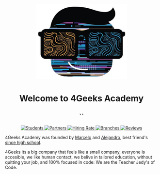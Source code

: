 <h1 align="center">
	<img
		width="300"
		alt="4Geeks Academy"
		src="https://github.com/4GeeksAcademy/About-4Geeks-Academy/blob/master/site/static/background_art.jpg?raw=true">
</h1>

<h1 align="center">Welcome to 4Geeks Academy</h1>

<h2 align="center">`</ Time To Code >`</h2>

<p align="center">
  <a href="https://4geeksacademy.co/">
    <img src="https://img.shields.io/badge/👫-+1134_students-1d2935.svg?style=flat" alt="Students">
  </a>
  <a href="https://4geeksacademy.co/">
    <img src="https://img.shields.io/badge/👫-+353_partners-1d2935.svg?style=flat" alt="Partners">
  </a>
  <a href="https://4geeksacademy.co/">
    <img src="https://img.shields.io/badge/💼💰-91%25_hiring_rate-1d2935.svg?style=flat" alt="Hiring Rate">
  </a>
  <a href="https://4geeksacademy.co/">
    <img src="https://img.shields.io/badge/🌎-worldwide-1d2935.svg?style=flat" alt="Branches">
  </a>
  <a href="https://4geeksacademy.co/">
    <img src="https://img.shields.io/badge/⭐️-5_star_reviews-1d2935.svg?style=flat" alt="Reviews">
  </a>

</p>

  
  
  

4Geeks Academy was founded by [Marcelo](https://www.linkedin.com/in/marcelo-ricigliano-32440379/) and [Alejandro](https://twitter.com/alesanchezr), best friend's [since high school](https://www.4geeksacademy.co/4geeks-academy-history/).

4Geeks its a big company that feels like a small company, everyone is accesible, we like human contact, we belive in tailored education, without quitting your job, and 100% focused in code: We are the Teacher Jedy's of Code.
